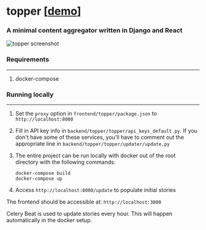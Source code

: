 # topper [[demo](https://topper.fulcircle.io)]
### A minimal content aggregator written in Django and React

![topper screenshot](https://www.fulcircle.io/images/topper.png)

### Requirements 
---
1. docker-compose


### Running locally
---
1. Set the `proxy` option in `frontend/topper/package.json` to `http://localhost:8000`

2. Fill in API key info in `backend/topper/topper/api_keys_default.py`.  If you don't have some of these services, you'll have to comment out the appropriate line in `backend/topper/topper/updater/update.py`
 
3. The entire project can be run locally with docker out of the root directory with the following commands:
    ```
    docker-compose build
    docker-compose up
    ```

4. Access `http://localhost:8000/update` to populate initial stories

The frontend should be accessible at: `http://localhost:3000`

Celery Beat is used to update stories every hour.  This will happen automatically in the docker setup.
